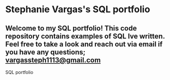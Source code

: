 # Stephanie Vargas's SQL portfolio

## Welcome to my SQL portfolio! This code repository contains examples of SQL Ive written. Feel free to take a look and reach out via email if you have any questions; vargassteph1113@gmail.com
SQL portfolio
